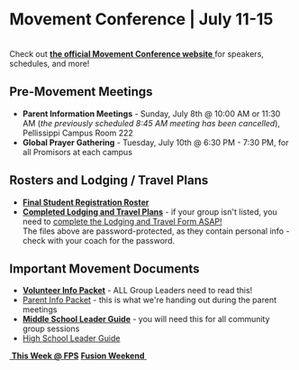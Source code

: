 # Movement Conference | July 11-15
<a class="btn btn-default btn-block" href="https://movementconf.com/" role="button"><span id="MyTimer"></span></a>  
Check out [ **the official Movement Conference website** ]( https://movementconf.com/ ) for speakers, schedules, and more!

## Pre-Movement Meetings  
* **Parent Information Meetings** - Sunday, July 8th @ 10:00 AM or 11:30 AM (*the previously scheduled 8:45 AM meeting has been cancelled*), Pellissippi Campus Room 222
* **Global Prayer Gathering** - Tuesday, July 10th @ 6:30 PM - 7:30 PM, for all Promisors at each campus

## Rosters and Lodging / Travel Plans
* **[Final Student Registration Roster](mvmt-roster.xlsx)**
* **[Completed Lodging and Travel Plans](mvmt-travel.xls)** - if your group isn't listed, you need to [complete the Lodging and Travel Form ASAP!](http://links.faithpromise.org/wf/click?upn=JkS-2BJyj8fMakwOuymoIbuH8FW-2BGX7qJtUqyvqQVe0wEoq6C5V6D23l5T4Z3bwbI0mWYSzMuYF1DcShrdRaVzXGc-2FIYqOKhT9owJLyCsoho4-3D_OPOrC1bVJJ4nLLVGwKrmYGDg9jz3C1-2B7qjcNSz-2B6HaMSFBvHoRJZoKsfpU-2FGvnULvb3BxwIY0ULghILTfHf72JEFsleaNaRKZQJH893D4KsBdLNagkzlJ0fLRVn0ueFXETWmWGlQnUTXWLSqQTfE97FUTbUnWKzwH7ck7qlS-2FTvr32NQ7uqtJTXJ2F78mFLnhhgAqTvuxtmSu6r4A7-2Fv2MaO8KheJkWtPUcZaLgJ7UgcvSmfSmV6z5qpfmjI-2FhUuf5-2BuPoUT-2BAAax8TaoecyelJcKBV3ykfiBW0uL5mWHdZpTX82GTSrF9pSfVw3FFJ-2F)  
The files above are password-protected, as they contain personal info - check with your coach for the password.  

## Important Movement Documents  
* **[Volunteer Info Packet](mvmt-volunteer.pdf)** - ALL Group Leaders need to read this!
* [Parent Info Packet](mvmt-parent.pdf) - this is what we're handing out during the parent meetings
* **[Middle School Leader Guide](mvmt-guide-middle.pdf)** - you will need this for all community group sessions
* [High School Leader Guide](mvmt-guide-high.pdf)

<!--End of Markdown Content-->

<!--Bottom Page Nav Buttons-->
<a class="btn btn-default btn-sm" href="/" role="button"><i class="fa fa-arrow-left"></i>&nbsp;<b>This Week @ FPS</b></a>
<a class="btn btn-default btn-sm" href="/fusion" role="button"><b>Fusion Weekend</b>&nbsp;<i class="fa fa-arrow-right"></i></a>

<!--Count Down Timer-->
<script>
// Set the date we are counting down to
var countDownDate = new Date("July 11, 2018 18:00:00").getTime();

// Update the count down every 1 second
var x = setInterval(function() {

    // Get todays date and time
    var now = new Date().getTime();

    // Find the distance between now an the count down date
    var distance = countDownDate - now;

    // Time calculations for days, hours, minutes and seconds
    var days = Math.floor(distance / (1000 * 60 * 60 * 24));
    var hours = Math.floor((distance % (1000 * 60 * 60 * 24)) / (1000 * 60 * 60));
    var minutes = Math.floor((distance % (1000 * 60 * 60)) / (1000 * 60));
    var seconds = Math.floor((distance % (1000 * 60)) / 1000);

    // Output the result in an element with id="MyTimer"
    var message = "Movement starts in ";
    if (days > 14) {
      message = message + days + " days ";
    } else if (days > 0) {
      message = message + days + " days " + hours + " hours ";
    } else {
      message = message + hours + "h " + minutes + "m " + seconds + "s ";
    }
    document.getElementById("MyTimer").innerHTML = message

    // If the count down is over, write some text
    if (distance < 0) {
        clearInterval(x);
        document.getElementById("MyTimer").innerHTML = "Movement has begun!";
    }
}, 1000);
</script>
